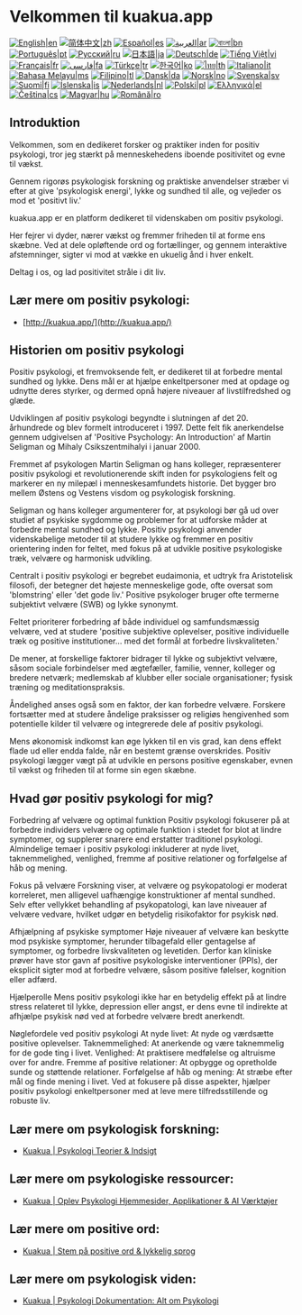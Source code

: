 # Velkommen til kuakua.app

[![English|en](https://img.shields.io/badge/lang-en-green.svg)](README.md)
[![简体中文|zh](https://img.shields.io/badge/lang-zh-red.svg)](README.zh.md)
[![Español|es](https://img.shields.io/badge/lang-es-yellow.svg)](README.es.md)
[![العربية|ar](https://img.shields.io/badge/lang-ar-lightgrey.svg)](README.ar.md)
[![বাংলা|bn](https://img.shields.io/badge/lang-bn-blue.svg)](README.bn.md)
[![Português|pt](https://img.shields.io/badge/lang-pt-brightgreen.svg)](README.pt.md)
[![Русский|ru](https://img.shields.io/badge/lang-ru-darkblue.svg)](README.ru.md)
[![日本語|ja](https://img.shields.io/badge/lang-ja-orange.svg)](README.ja.md)
[![Deutsch|de](https://img.shields.io/badge/lang-de-black.svg)](README.de.md)
[![Tiếng Việt|vi](https://img.shields.io/badge/lang-vi-darkgreen.svg)](README.vi.md)
[![Français|fr](https://img.shields.io/badge/lang-fr-blue.svg)](README.fr.md)
[![فارسی|fa](https://img.shields.io/badge/lang-fa-purple.svg)](README.fa.md)
[![Türkçe|tr](https://img.shields.io/badge/lang-tr-darkred.svg)](README.tr.md)
[![한국어|ko](https://img.shields.io/badge/lang-ko-cyan.svg)](README.ko.md)
[![ไทย|th](https://img.shields.io/badge/lang-th-gold.svg)](README.th.md)
[![Italiano|it](https://img.shields.io/badge/lang-it-darkorange.svg)](README.it.md)
[![Bahasa Melayu|ms](https://img.shields.io/badge/lang-ms-teal.svg)](README.ms.md)
[![Filipino|tl](https://img.shields.io/badge/lang-tl-pink.svg)](README.tl.md)
[![Dansk|da](https://img.shields.io/badge/lang-da-darkblue.svg)](README.da.md)
[![Norsk|no](https://img.shields.io/badge/lang-no-lightblue.svg)](README.no.md)
[![Svenska|sv](https://img.shields.io/badge/lang-sv-darkgreen.svg)](README.sv.md)
[![Suomi|fi](https://img.shields.io/badge/lang-fi-blue.svg)](README.fi.md)
[![Íslenska|is](https://img.shields.io/badge/lang-is-darkred.svg)](README.is.md)
[![Nederlands|nl](https://img.shields.io/badge/lang-nl-orange.svg)](README.nl.md)
[![Polski|pl](https://img.shields.io/badge/lang-pl-purple.svg)](README.pl.md)
[![Ελληνικά|el](https://img.shields.io/badge/lang-el-lightblue.svg)](README.el.md)
[![Čeština|cs](https://img.shields.io/badge/lang-cs-darkblue.svg)](README.cs.md)
[![Magyar|hu](https://img.shields.io/badge/lang-hu-red.svg)](README.hu.md)
[![Română|ro](https://img.shields.io/badge/lang-ro-green.svg)](README.ro.md)

## Introduktion

Velkommen, som en dedikeret forsker og praktiker inden for positiv psykologi, tror jeg stærkt på menneskehedens iboende positivitet og evne til vækst.

Gennem rigorøs psykologisk forskning og praktiske anvendelser stræber vi efter at give 'psykologisk energi', lykke og sundhed til alle, og vejleder os mod et 'positivt liv.'

kuakua.app er en platform dedikeret til videnskaben om positiv psykologi.

Her fejrer vi dyder, nærer vækst og fremmer friheden til at forme ens skæbne. Ved at dele opløftende ord og fortællinger, og gennem interaktive afstemninger, sigter vi mod at vække en ukuelig ånd i hver enkelt.

Deltag i os, og lad positivitet stråle i dit liv.

## Lær mere om positiv psykologi:

- [http://kuakua.app/](http://kuakua.app/)

## Historien om positiv psykologi

Positiv psykologi, et fremvoksende felt, er dedikeret til at forbedre mental sundhed og lykke. Dens mål er at hjælpe enkeltpersoner med at opdage og udnytte deres styrker, og dermed opnå højere niveauer af livstilfredshed og glæde.

Udviklingen af positiv psykologi begyndte i slutningen af det 20. århundrede og blev formelt introduceret i 1997. Dette felt fik anerkendelse gennem udgivelsen af 'Positive Psychology: An Introduction' af Martin Seligman og Mihaly Csikszentmihalyi i januar 2000.

Fremmet af psykologen Martin Seligman og hans kolleger, repræsenterer positiv psykologi et revolutionerende skift inden for psykologiens felt og markerer en ny milepæl i menneskesamfundets historie. Det bygger bro mellem Østens og Vestens visdom og psykologisk forskning.

Seligman og hans kolleger argumenterer for, at psykologi bør gå ud over studiet af psykiske sygdomme og problemer for at udforske måder at forbedre mental sundhed og lykke. Positiv psykologi anvender videnskabelige metoder til at studere lykke og fremmer en positiv orientering inden for feltet, med fokus på at udvikle positive psykologiske træk, velvære og harmonisk udvikling.

Centralt i positiv psykologi er begrebet eudaimonia, et udtryk fra Aristotelisk filosofi, der betegner det højeste menneskelige gode, ofte oversat som 'blomstring' eller 'det gode liv.' Positive psykologer bruger ofte termerne subjektivt velvære (SWB) og lykke synonymt.

Feltet prioriterer forbedring af både individuel og samfundsmæssig velvære, ved at studere 'positive subjektive oplevelser, positive individuelle træk og positive institutioner... med det formål at forbedre livskvaliteten.'

De mener, at forskellige faktorer bidrager til lykke og subjektivt velvære, såsom sociale forbindelser med ægtefæller, familie, venner, kolleger og bredere netværk; medlemskab af klubber eller sociale organisationer; fysisk træning og meditationspraksis.

Åndelighed anses også som en faktor, der kan forbedre velvære. Forskere fortsætter med at studere åndelige praksisser og religiøs hengivenhed som potentielle kilder til velvære og integrerede dele af positiv psykologi.

Mens økonomisk indkomst kan øge lykken til en vis grad, kan dens effekt flade ud eller endda falde, når en bestemt grænse overskrides. Positiv psykologi lægger vægt på at udvikle en persons positive egenskaber, evnen til vækst og friheden til at forme sin egen skæbne.

## Hvad gør positiv psykologi for mig?

Forbedring af velvære og optimal funktion Positiv psykologi fokuserer på at forbedre individers velvære og optimale funktion i stedet for blot at lindre symptomer, og supplerer snarere end erstatter traditionel psykologi. Almindelige temaer i positiv psykologi inkluderer at nyde livet, taknemmelighed, venlighed, fremme af positive relationer og forfølgelse af håb og mening.

Fokus på velvære Forskning viser, at velvære og psykopatologi er moderat korreleret, men alligevel uafhængige konstruktioner af mental sundhed. Selv efter vellykket behandling af psykopatologi, kan lave niveauer af velvære vedvare, hvilket udgør en betydelig risikofaktor for psykisk nød.

Afhjælpning af psykiske symptomer Høje niveauer af velvære kan beskytte mod psykiske symptomer, herunder tilbagefald eller gentagelse af symptomer, og forbedre livskvaliteten og levetiden. Derfor kan kliniske prøver have stor gavn af positive psykologiske interventioner (PPIs), der eksplicit sigter mod at forbedre velvære, såsom positive følelser, kognition eller adfærd.

Hjælperolle Mens positiv psykologi ikke har en betydelig effekt på at lindre stress relateret til lykke, depression eller angst, er dens evne til indirekte at afhjælpe psykisk nød ved at forbedre velvære bredt anerkendt.

Nøglefordele ved positiv psykologi At nyde livet: At nyde og værdsætte positive oplevelser. Taknemmelighed: At anerkende og være taknemmelig for de gode ting i livet. Venlighed: At praktisere medfølelse og altruisme over for andre. Fremme af positive relationer: At opbygge og opretholde sunde og støttende relationer. Forfølgelse af håb og mening: At stræbe efter mål og finde mening i livet. Ved at fokusere på disse aspekter, hjælper positiv psykologi enkeltpersoner med at leve mere tilfredsstillende og robuste liv.

## Lær mere om psykologisk forskning:

- [Kuakua | Psykologi Teorier & Indsigt](http://kuakua.app/theories-insights)

## Lær mere om psykologiske ressourcer:

- [Kuakua | Oplev Psykologi Hjemmesider, Applikationer & AI Værktøjer](http://kuakua.app/explore)

## Lær mere om positive ord:

- [Kuakua | Stem på positive ord & lykkelig sprog](http://kuakua.app/vote)

## Lær mere om psykologisk viden:

- [Kuakua | Psykologi Dokumentation: Alt om Psykologi](http://kuakua.app/docs)
